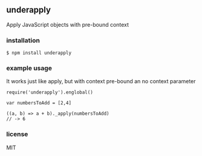 ## underapply

Apply JavaScript objects with pre-bound context

### installation

```
$ npm install underapply
```

### example usage

It works just like apply, but with context pre-bound an no context parameter

```
require('underapply').englobal()

var numbersToAdd = [2,4]

((a, b) => a + b)._apply(numbersToAdd)
// -> 6
```

### license

MIT
